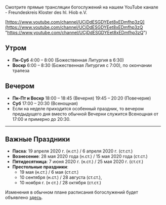 Смотрите прямые трансляции богослужений на нашем YouTube канале - Freundeskreis Kloster des hl. Hiob e.V.

[https://www.youtube.com/channel/UCjDdESGDYEet8xEDmfhp3zQ](https://www.youtube.com/channel/UCjDdESGDYEet8xEDmfhp3zQ "https://www.youtube.com/channel/UCjDdESGDYEet8xEDmfhp3zQ")

## Утром

* **Пн-Суб** 4:00 – 8:00 (Божественная Литургия в 6:30)
* **Воскр** 6:00 – 8:30 (Божественная Литургия с 7:00), по окончании трапеза

## Вечером

* **Пн-Пт и Воскр** 18:00 – 18:45 (Вечерня) 19:45 – 20:20 (Повечерие)
* **Суб** 17:00 – 20:30 (Всенощная)
* Если на неделе приходится особенный праздник, то вечером предыдущего дня вместо обычной Вечерни служится Всенощная от 17:00 и примерно до 20:30.

<hr>

## Важные Праздники

* **Пасха**: 19 апреля 2020 г. (н.ст.) / 6 апреля 2020 г. (ст.ст.)
* **Вознесение**: 28 мая 2020 года (н.ст.) / 15 мая 2020 года (ст.ст.)
* **Пятидесятница**: 7 июня 2020 г. (н.ст.) / 25 мая 2020 г. (ст.ст.)
* **Престольные праздники**:
  * 19 мая (н.ст.) / 6 мая (ст.ст.)
  * 10 сентября (н.ст.) / 28 августа (ст.ст.),
  * 10 ноября г. (н ст.) / 28 октября (ст.ст.)

Изменения в обычном плане расписания богослужений будет объявлено [здесь](https://www.hiobmon.org/ru/news/).
